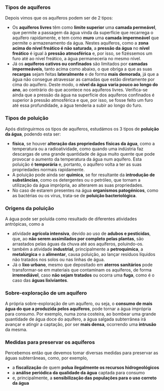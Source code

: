 ### Tipos de aquíferos
Depois vimos que os aquíferos podem ser de 2 tipos:
- Os **aquíferos livres** têm como **limite superior** uma **camada permeável**, que permite a passagem da água vinda da superfície que recarrega o aquífero rapidamente, e tem como **muro** uma **camada impermeável** que permite o armazenamento da água.
  Nestes aquíferos, como a **zona acima do nível freático é não saturada**, a **pressão da água** no **nível freático** é igual à **pressão atmosférica** e, por isso, se fizéssemos um furo até ao nível freático, a água permaneceria no mesmo nível.
- Já os **aquíferos cativos ou confinados** são limitados por **camadas impermeáveis**, tanto acima como abaixo, o que obriga a que as suas **recargas** sejam feitas **lateralmente** e de forma **mais demorada**, já que a água não consegue atravessar as camadas que estão diretamente por cima do aquífero. Deste modo, o **nível da água varia pouco ao longo do ano**, ao contrário do que acontece nos aquíferos livres. Verifica-se ainda que a pressão da água na superfície dos aquíferos confinados é superior à pressão atmosférica e que, por isso, se fosse feito um furo até essa profundidade, a água tenderia a subir ao longo do furo.
### Tipos de poluição
Após distinguirmos os tipos de aquíferos, estudámos os 3 tipos de **poluição da água**, podendo esta ser:
- **física**, se houver **alteração das propriedades físicas da água**, como a temperatura ou a radioatividade, como quando uma indústria faz descargas de uma grande quantidade de água muito quente que pode provocar o aumento da temperatura da água num aquífero. Esta poluição é **temporária** e, portanto, o aquífero volta a ter as suas propriedades normais rapidamente.
- A poluição pode ainda ser **química**, se for resultante da **introdução de substâncias**, como os detergentes ou o petróleo, que tornam a utilização da água imprópria, ao alterarem as suas propriedades.
- No caso de estarem presentes na água **organismos patogénicos**, como as bactérias ou os vírus, trata-se de **poluição bacteriológica**.

### Origens da poluição
A água pode ser poluída como resultado de diferentes atividades antrópicas, como a
- atividade **agrícola intensiva**, devido ao uso de **adubos e pesticidas**, que, ao **não serem assimilados por completo pelas plantas**, são arrastados pelas águas da chuva até aos aquíferos, poluindo-os.
- também a atividade **industrial**, principalmente a **petroquímica**, a **metalúrgica** e a **alimentar**, causa poluição, ao lançar resíduos líquidos não tratados nos solos ou nas linhas de água.
- Já o **lixo urbano**, mesmo que depositado em **aterros sanitários** pode transformar-se em materiais que contaminam os aquíferos, de forma **irremediável**, caso **não sejam tratados** ou ocorra uma **fuga**, como é o caso das **águas lixiviantes**.

### Sobre-exploração de um aquífero
A própria sobre-exploração de um aquífero, ou seja, o **consumo de mais água do que a produzida pelos aquíferos**, pode tornar a água imprópria para consumo. Por exemplo, numa zona costeira, ao bombear uma grande quantidade de água doce do aquífero, a água salgada subterrânea irá avançar e atingir a captação, por ser **mais densa**, ocorrendo uma **intrusão** da mesma.

### Medidas para preservar os aquíferos 
Percebemos então que devemos tomar diversas medidas para preservar as águas subterrâneas, como, por exemplo,
- a **fiscalização** de quem **polua ilegalmente os recursos hidrogeológicos**
- a **análise periódica da qualidade da água** captada para consumo
- e, principalmente, a **sensibilização das populações para o uso correto da água**
